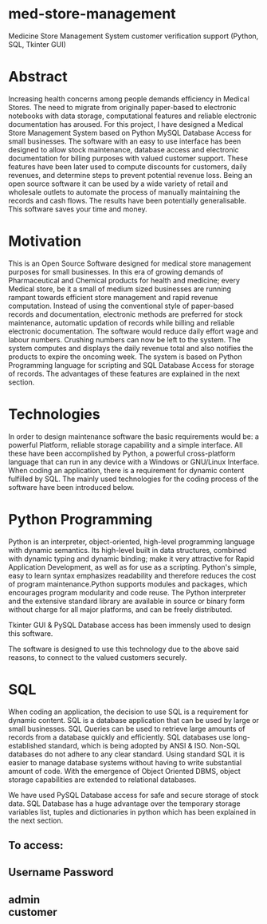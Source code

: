 med-store-management
====================

Medicine Store Management System customer verification support (Python, SQL, Tkinter GUI)

Abstract
========
Increasing health concerns among people demands efficiency in Medical Stores. The need to migrate from originally paper-based to electronic notebooks with data storage, computational features and reliable electronic documentation has aroused. For this project, I have designed a Medical Store Management System based on Python MySQL Database Access for small businesses. The software with an easy to use interface has been designed to allow stock maintenance, database access and electronic documentation for billing purposes with valued customer support. These features have been later used to compute discounts for customers, daily revenues, and determine steps to prevent potential revenue loss. Being an open source software it can be used by a wide variety of retail and wholesale outlets to automate the process of manually maintaining the records and cash flows. The results have been potentially generalisable. This software saves your time and money.

Motivation
==========
This is an Open Source Software designed for medical store management purposes for small businesses. In this era of growing demands of Pharmaceutical and Chemical products for health and medicine; every Medical store, be it a small of medium sized businesses are running rampant towards efficient store management and rapid revenue computation. Instead of using the conventional style of paper-based records and documentation, electronic methods are preferred for stock maintenance, automatic updation of records while billing and reliable electronic documentation. The software would reduce daily effort wage and labour numbers. Crushing numbers can now be left to the system. The system computes and displays the daily revenue total and also notifies the products to expire the oncoming week. The system is based on Python Programming language for scripting and SQL Database Access for storage of records. The advantages of these features are explained in the next section.

Technologies
============
In order to design maintenance software the basic requirements would be: a powerful Platform, reliable storage capability and a simple interface. All these have been accomplished by Python, a powerful cross-platform language that can run in any device with a Windows or GNU/Linux Interface. When coding an application, there is a requirement for dynamic content fulfilled by SQL. The mainly used technologies for the coding process of the software have been introduced below.


Python Programming
==================
Python is an interpreter, object-oriented, high-level programming language with dynamic semantics.  Its high-level built in data structures, combined with dynamic typing and dynamic binding; make it very attractive for Rapid Application Development, as well as for use as a scripting. Python's simple, easy to learn syntax emphasizes readability and therefore reduces the cost of program maintenance.Python supports modules and packages, which encourages program modularity and code reuse.  The Python interpreter and the extensive standard library are available in source or binary form without charge for all major platforms, and can be freely distributed. 

Tkinter GUI & PySQL Database access has been immensly used to design this software.

The software is designed to use this technology due to the above said reasons, to connect to the valued customers securely.

SQL
===
When coding an application, the decision to use SQL is a requirement for dynamic content. SQL is a database application that can be used by large or small businesses. SQL Queries can be used to retrieve large amounts of records from a database quickly and efficiently. SQL databases use long-established standard, which is being adopted by ANSI & ISO. Non-SQL databases do not adhere to any clear standard. Using standard SQL it is easier to manage database systems without having to write substantial amount of code. With the emergence of Object Oriented DBMS, object storage capabilities are extended to relational databases.

We have used PySQL Database access for safe and secure storage of stock data.
SQL Database has a huge advantage over the temporary storage variables list, tuples and dictionaries in python which has been explained in the next section.

To access:
-------------------------
Username	Password
-------------------------
admin		
customer	
-------------------------
